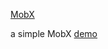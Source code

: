 [MobX][1]

[1]: https://github.com/mobxjs/mobx

a simple MobX [demo](https://react-sbgkk6.stackblitz.io)